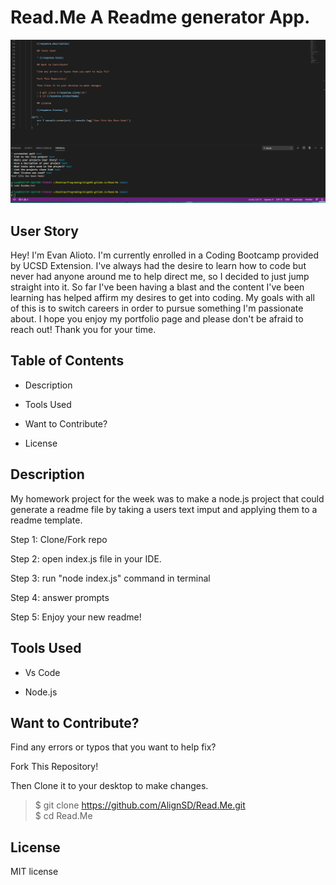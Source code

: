 # Read.Me A Readme generator App.

![Portforlio screen shot](/assets/Read_Me_Video_Hi_Fidelity.gif)



## User Story

Hey! I'm Evan Alioto. I'm currently enrolled in a Coding Bootcamp provided by UCSD Extension. I've always had the desire to learn how to code but never had anyone around me to help direct me, so I decided to just jump straight into it. So far I've been having a blast and the content I've been learning has helped affirm my desires to get into coding. My goals with all of this is to switch careers in order to pursue something I'm passionate about. I hope you enjoy my portfolio page and please don't be afraid to reach out! Thank you for your time. 

## Table of Contents

* Description

* Tools Used

* Want to Contribute?

* License

## Description

My homework project for the week was to make a node.js project that could generate a readme file by taking a users text imput and applying them to a readme template.

Step 1: Clone/Fork repo

Step 2: open index.js file in your IDE.

Step 3: run "node index.js" command in terminal

Step 4: answer prompts

Step 5: Enjoy your new readme!

## Tools Used

* Vs Code

* Node.js

## Want to Contribute?

Find any errors or typos that you want to help fix?

Fork This Repository!

Then Clone it to your desktop to make changes.

> $ git clone https://github.com/AlignSD/Read.Me.git<br>
> $ cd Read.Me

## License

MIT license